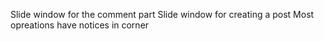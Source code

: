 Slide window for the comment part
Slide window for creating a post
Most opreations have notices in corner